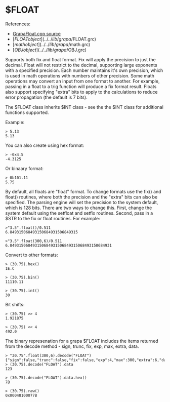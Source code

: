 # $FLOAT
References:
- [GrapaFloat.cpp source](../../source/grapa/GrapaFloat.cpp)
- [$FLOAT object](../../lib/grapa/$FLOAT.grc)
- [$math object](../../lib/grapa/$math.grc)
- [$OBJ object](../../lib/grapa/$OBJ.grc)

Supports both fix and float format. Fix will apply the precision to just the decimal. Float will not restrict to the decimal, supporting large exponents with a specified precision. Each number maintains it's own precision, which is used in math operations with numbers of other precision. Some math operations may convert an input from one format to another. For example, passing in a float to a trig function will produce a fix format result. Floats also support specifying "extra" bits to apply to the calculations to reduce error propagation (the default is 7 bits). 

The $FLOAT class inherits $INT class - see the the $INT class for additional functions supported.

Example:
```
> 5.13
5.13
```

You can also create using hex format:
```
> -0x4.5
-4.3125
```

Or binaary format:
```
> 0b101.11
5.75
```

By default, all floats are "float" format. To change formats use the fix() and float() routines, where both the precision and the "extra" bits can also be specified. The parsing engine will set the precision to the system default, which is 128 bits. There are two ways to change this. First, change the system default using the setfloat and setfix routines. Second, pass in a $STR to the fix or float routines. For example:

```
>"3.5".float()/0.511
6.849315068493150684931506849315

>"3.5".float(300,6)/0.511
6.849315068493150684931506849315068493150684931
```

Convert to other formats:
```
> (30.75).hex()
1E.C

> (30.75).bin()
11110.11

> (30.75).int()
30
```

Bit shifts:
```
> (30.75) >> 4
1.921875

> (30.75) << 4
492.0
```

The binary represenation for a grapa $FLOAT includes the items returned from the decode method - sign, trunc, fix, exp, max, extra, data. 

```
> "30.75".float(300,6).decode("FLOAT")
{"sign":false,"trunc":false,"fix":false,"exp":4,"max":300,"extra":6,"data":123}
> (30.75).decode("FLOAT").data
123

> (30.75).decode("FLOAT").data.hex()
7B

> (30.75).raw()
0x00048100077B
```



